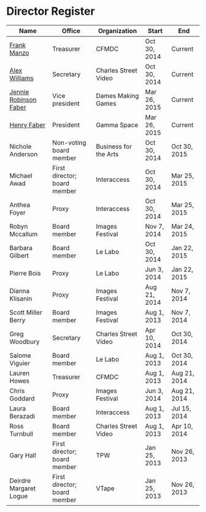# Director Register

| Name                   | Office                       | Organization          | Start        | End          |
|------------------------|------------------------------|-----------------------|--------------|--------------|
| [Frank Manzo](mailto:treasurer@tomediaarts.org)             | Treasurer                    | CFMDC                 | Oct 30, 2014 | Current      |
| [Alex Williams](mailto:secretary@tomediaarts.org)          | Secretary                    | Charles Street Video  | Oct 30, 2014 | Current      |
| [Jennie Robinson Faber](mailto:jennie@tomediaarts.org)        | Vice president               | Dames Making Games    | Mar 26, 2015 | Current      |
| [Henry Faber](mailto:henry@tomediaarts.org)            | President                    | Gamma Space           | Mar 26, 2015 | Current      |
| Nichole Anderson       | Non-voting board member      | Business for the Arts | Oct 30, 2014 | Oct 30, 2015 |
| Michael Awad           | First director; board member | Interaccess           | Oct 30, 2014 | Mar 25, 2015 |
| Anthea Foyer           | Proxy                        | Interaccess           | Oct 30, 2014 | Mar 25, 2015 |
| Robyn Mccallum         | Board member                 | Images Festival       | Nov 7, 2014  | Mar 24, 2015 |
| Barbara Gilbert        | Board member                 | Le Labo               | Oct 30, 2014 | Jan 22, 2015 |
| Pierre Bois            | Proxy                        | Le Labo               | Jun 3, 2014  | Jan 22, 2015 |
| Dianna  Klisanin       | Proxy                        | Images Festival       | Aug 21, 2014 | Nov 7, 2014  |
| Scott Miller Berry     | Board member                 | Images Festival       | Aug 1, 2013  | Nov 7, 2014  |
| Greg Woodbury          | Secretary                    | Charles Street Video  | Apr 10, 2014 | Oct 30, 2014 |
| Salome Viguier         | Board member                 | Le Labo               | Aug 1, 2013  | Oct 30, 2014 |
| Lauren Howes           | Treasurer                    | CFMDC                 | Aug 1, 2013  | Aug 21, 2014 |
| Chris Goddard          | Proxy                        | Images Festival       | Jun 3, 2014  | Aug 21, 2014 |
| Laura Berazadi         | Board member                 | Interaccess           | Aug 1, 2013  | Jul 15, 2014 |
| Ross Turnbull          | Board member                 | Charles Street Video  | Aug 1, 2013  | Apr 10, 2014 |
| Gary Hall              | First director; board member | TPW                   | Jan 25, 2013 | Nov 26, 2013 |
| Deirdre Margaret Logue | First director; board member | VTape                 | Jan 25, 2013 | Nov 26, 2013 |

